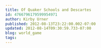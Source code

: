 ```yaml
---
title: Of Quaker Schools and Descartes
id: 4766796179599954971
author: Kirby Urner
published: 2012-08-13T23:22:00.002-07:00
updated: 2012-08-14T09:30:59.733-07:00
blog: world_game
tags: 
---
```


